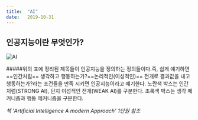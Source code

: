 ```yaml
---
title:  "AI"
date:   2019-10-31 
---
```


## 인공지능이란 무엇인가?

![AI](https://images2.imgbox.com/75/29/1Fo3O0d0_o.png)

#####위의 표에 정리된 제목들이 인공지능을 정의하는 정의들이다.즉, 쉽게 얘기하면 ==인간처럼== 생각하고 행동하는가?==논리적인(이성적인)== 전개로 결과값을 내고 행동하는가?라는 조건들을 만족 시키면 인공지능이라고 얘기한다. 노란색 박스는 인간처럼(STRONG AI), 단지 이성적인 전개(WEAK AI)를 구분한다. 초록색 박스는 생각 메커니즘과 행동 메커니즘을 구분한다.

*책  'Artificial Intelligence A modern Approach' 1단원 참조*